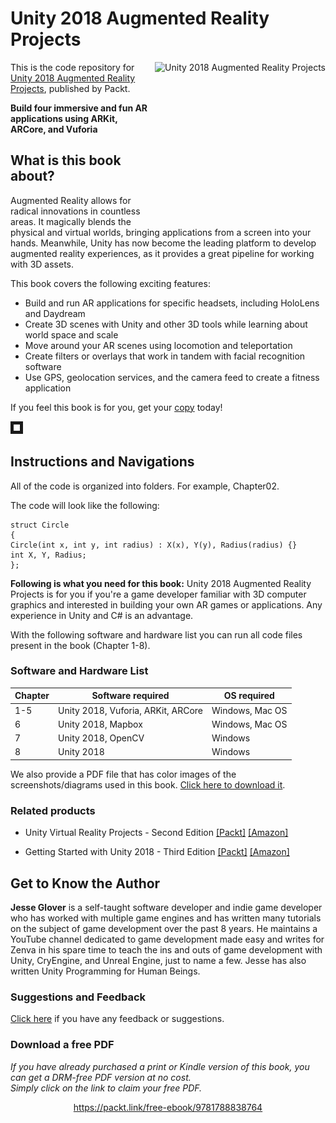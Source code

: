 # Unity 2018 Augmented Reality Projects

<a href="https://www.packtpub.com/game-development/unity-2018-augmented-reality-projects?utm_source=github&utm_medium=repository&utm_campaign=9781788838764"><img src="https://www.packtpub.com/sites/default/files/B09661_cover_New.png" alt="Unity 2018 Augmented Reality Projects" height="256px" align="right"></a>

This is the code repository for [Unity 2018 Augmented Reality Projects](https://www.packtpub.com/game-development/unity-2018-augmented-reality-projects?utm_source=github&utm_medium=repository&utm_campaign=9781788838764), published by Packt.

**Build four immersive and fun AR applications using ARKit, ARCore, and Vuforia**

## What is this book about?
Augmented Reality allows for radical innovations in countless areas. It magically blends the physical and virtual worlds, bringing applications from a screen into your hands. Meanwhile, Unity has now become the leading platform to develop augmented reality experiences, as it provides a great pipeline for working with 3D assets.

This book covers the following exciting features:
* Build and run AR applications for specific headsets, including HoloLens and Daydream
* Create 3D scenes with Unity and other 3D tools while learning about world space and scale
* Move around your AR scenes using locomotion and teleportation
* Create filters or overlays that work in tandem with facial recognition software
* Use GPS, geolocation services, and the camera feed to create a fitness application

If you feel this book is for you, get your [copy](https://www.amazon.com/dp/1788838769) today!

<a href="https://www.packtpub.com/?utm_source=github&utm_medium=banner&utm_campaign=GitHubBanner"><img src="https://raw.githubusercontent.com/PacktPublishing/GitHub/master/GitHub.png" 
alt="https://www.packtpub.com/" border="5" /></a>


## Instructions and Navigations
All of the code is organized into folders. For example, Chapter02.

The code will look like the following:
```
struct Circle
{
Circle(int x, int y, int radius) : X(x), Y(y), Radius(radius) {}
int X, Y, Radius;
};
```

**Following is what you need for this book:**
Unity 2018 Augmented Reality Projects is for you if you're a game developer familiar with 3D computer graphics and interested in building your own AR games or applications. Any experience in Unity and C# is an advantage.

With the following software and hardware list you can run all code files present in the book (Chapter 1-8).

### Software and Hardware List

| Chapter  | Software required                   | OS required                        |
| -------- | ------------------------------------| -----------------------------------|
| 1-5      | Unity 2018, Vuforia, ARKit, ARCore  | Windows, Mac OS |
| 6        | Unity 2018, Mapbox                  | Windows, Mac OS |
| 7        | Unity 2018, OpenCV                  | Windows |
| 8        | Unity 2018                          | Windows |


We also provide a PDF file that has color images of the screenshots/diagrams used in this book. [Click here to download it](https://www.packtpub.com/sites/default/files/downloads/Unity2018AugmentedRealityProjects_ColorImages.pdf).

### Related products <Paste books from the Other books you may enjoy section>
* Unity Virtual Reality Projects - Second Edition [[Packt]](https://www.packtpub.com/game-development/unity-virtual-reality-projects-second-edition?utm_source=github&utm_medium=repository&utm_campaign=9781788478809) [[Amazon]](https://www.amazon.com/dp/1788478800)

* Getting Started with Unity 2018 - Third Edition [[Packt]](https://www.packtpub.com/game-development/getting-started-unity-2018-third-edition?utm_source=github&utm_medium=repository&utm_campaign=9781788830102) [[Amazon]](https://www.amazon.com/dp/1788830105)

## Get to Know the Author
**Jesse Glover** is a self-taught software developer and indie game developer who has worked with multiple game engines and has written many tutorials on the subject of game development over the past 8 years. He maintains a YouTube channel dedicated to game development made easy and writes for Zenva in his spare time to teach the ins and outs of game development with Unity, CryEngine, and Unreal Engine, just to name a few. Jesse has also written Unity Programming for Human Beings.

### Suggestions and Feedback
[Click here](https://docs.google.com/forms/d/e/1FAIpQLSdy7dATC6QmEL81FIUuymZ0Wy9vH1jHkvpY57OiMeKGqib_Ow/viewform) if you have any feedback or suggestions.
### Download a free PDF

 <i>If you have already purchased a print or Kindle version of this book, you can get a DRM-free PDF version at no cost.<br>Simply click on the link to claim your free PDF.</i>
<p align="center"> <a href="https://packt.link/free-ebook/9781788838764">https://packt.link/free-ebook/9781788838764 </a> </p>